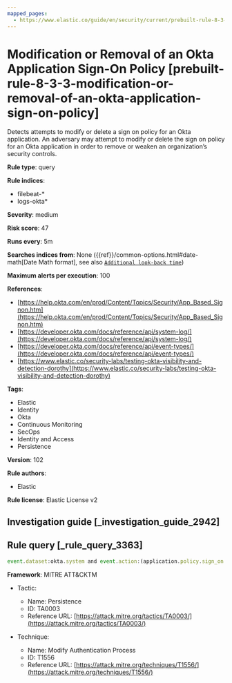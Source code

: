 ```yaml
---
mapped_pages:
  - https://www.elastic.co/guide/en/security/current/prebuilt-rule-8-3-3-modification-or-removal-of-an-okta-application-sign-on-policy.html
---
```


# Modification or Removal of an Okta Application Sign-On Policy [prebuilt-rule-8-3-3-modification-or-removal-of-an-okta-application-sign-on-policy]

Detects attempts to modify or delete a sign on policy for an Okta application. An adversary may attempt to modify or delete the sign on policy for an Okta application in order to remove or weaken an organization’s security controls.

**Rule type**: query

**Rule indices**:

* filebeat-*
* logs-okta*

**Severity**: medium

**Risk score**: 47

**Runs every**: 5m

**Searches indices from**: None ({{ref}}/common-options.html#date-math[Date Math format], see also [`Additional look-back time`](docs-content://solutions/security/detect-and-alert/create-detection-rule.md#rule-schedule))

**Maximum alerts per execution**: 100

**References**:

* [https://help.okta.com/en/prod/Content/Topics/Security/App_Based_Signon.htm](https://help.okta.com/en/prod/Content/Topics/Security/App_Based_Signon.htm)
* [https://developer.okta.com/docs/reference/api/system-log/](https://developer.okta.com/docs/reference/api/system-log/)
* [https://developer.okta.com/docs/reference/api/event-types/](https://developer.okta.com/docs/reference/api/event-types/)
* [https://www.elastic.co/security-labs/testing-okta-visibility-and-detection-dorothy](https://www.elastic.co/security-labs/testing-okta-visibility-and-detection-dorothy)

**Tags**:

* Elastic
* Identity
* Okta
* Continuous Monitoring
* SecOps
* Identity and Access
* Persistence

**Version**: 102

**Rule authors**:

* Elastic

**Rule license**: Elastic License v2

## Investigation guide [_investigation_guide_2942]



## Rule query [_rule_query_3363]

```js
event.dataset:okta.system and event.action:(application.policy.sign_on.update or application.policy.sign_on.rule.delete)
```

**Framework**: MITRE ATT&CKTM

* Tactic:

    * Name: Persistence
    * ID: TA0003
    * Reference URL: [https://attack.mitre.org/tactics/TA0003/](https://attack.mitre.org/tactics/TA0003/)

* Technique:

    * Name: Modify Authentication Process
    * ID: T1556
    * Reference URL: [https://attack.mitre.org/techniques/T1556/](https://attack.mitre.org/techniques/T1556/)



